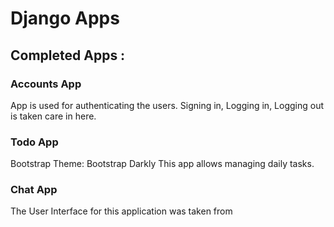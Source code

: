 # Django Apps

## Completed Apps :

### Accounts App

App is used for authenticating the users. Signing in, Logging in,
Logging out is taken care in here.
### Todo App
Bootstrap Theme: Bootstrap Darkly
This app allows managing daily tasks.
### Chat App
The User Interface for this application was taken from
